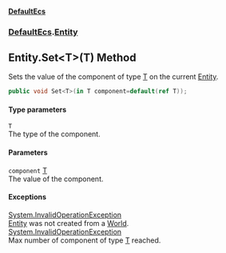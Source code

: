 #### [DefaultEcs](./index.md 'index')
### [DefaultEcs](./DefaultEcs.md 'DefaultEcs').[Entity](./DefaultEcs-Entity.md 'DefaultEcs.Entity')
## Entity.Set&lt;T&gt;(T) Method
Sets the value of the component of type [T](#DefaultEcs-Entity-Set-T-(T)-T 'DefaultEcs.Entity.Set&lt;T&gt;(T).T') on the current [Entity](./DefaultEcs-Entity.md 'DefaultEcs.Entity').  
```csharp
public void Set<T>(in T component=default(ref T));
```
#### Type parameters
<a name='DefaultEcs-Entity-Set-T-(T)-T'></a>
`T`  
The type of the component.  
  
#### Parameters
<a name='DefaultEcs-Entity-Set-T-(T)-component'></a>
`component` [T](#DefaultEcs-Entity-Set-T-(T)-T 'DefaultEcs.Entity.Set&lt;T&gt;(T).T')  
The value of the component.  
  
#### Exceptions
[System.InvalidOperationException](https://docs.microsoft.com/en-us/dotnet/api/System.InvalidOperationException 'System.InvalidOperationException')  
[Entity](./DefaultEcs-Entity.md 'DefaultEcs.Entity') was not created from a [World](./DefaultEcs-World.md 'DefaultEcs.World').  
[System.InvalidOperationException](https://docs.microsoft.com/en-us/dotnet/api/System.InvalidOperationException 'System.InvalidOperationException')  
Max number of component of type [T](#DefaultEcs-Entity-Set-T-(T)-T 'DefaultEcs.Entity.Set&lt;T&gt;(T).T') reached.  
